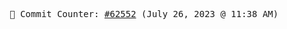 <p align="center">
    <samp>
        📮 Commit Counter: <a href="https://github.com/Javascript-void0/Javascript-void0/commits/main">#62552</a> (July 26, 2023 @ 11:38 AM)
    </samp>
</p>
